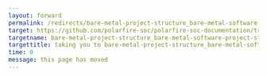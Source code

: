 ```yaml
---
layout: forward
permalink: /redirects/bare-metal-project-structure_bare-metal-software-project-structure
target: https://github.com/polarfire-soc/polarfire-soc-documentation/tree/master/bare-metal-embedded-software/bare-metal-software-project-structure.md
targetname: bare-metal-project-structure_bare-metal-software-project-structure
targettitle: taking you to bare-metal-project-structure_bare-metal-software-project-structure
time: 0
message: this page has moved
---
```

